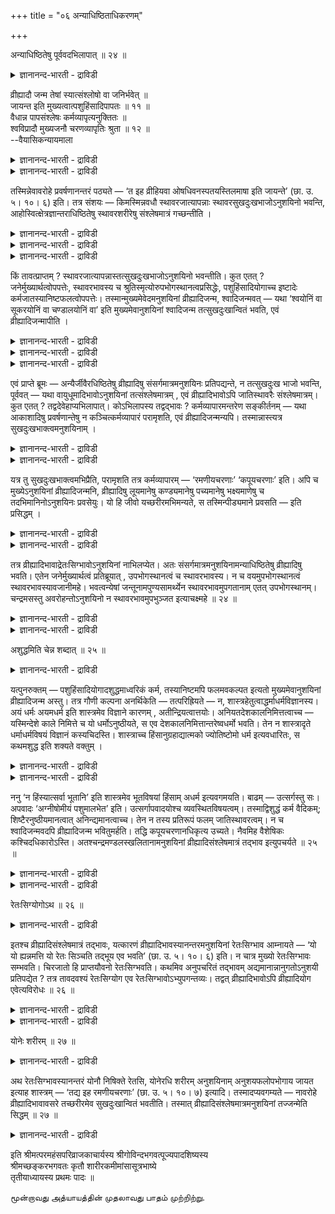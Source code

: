 +++
title = "०६ अन्याधिष्ठिताधिकरणम्"

+++

अन्याधिष्ठितेषु पूर्ववदभिलापात् ॥ २४ ॥  
<details><summary>ज्ञानानन्द-भारती - द्राविडी</summary>

अन्यादिष्टिदे षु पूर्ववदबिलाबात् ॥ २४ ॥
</details>

व्रीह्यादौ जन्म तेषां स्यात्संश्लोषो वा जनिर्भवेत् ॥  
जायन्त इति मुख्यत्वात्पशुहिंसादिपापतः ॥ ११ ॥  
वैधान्न पापसंश्लेषः कर्मव्यापृत्यनुक्तितः ॥  
श्वविप्रादौ मुख्यजनौ चरणव्यापृतिः श्रुता ॥ १२ ॥  
--वैयासिकन्यायमाला

<details><summary>ज्ञानानन्द-भारती - द्राविडी</summary>

अवर्गळुक्कु (स्वर्क्कम् पोय्विट्टु इऱङ्गु किऱवर्गळुक्कु) नॆल् मुदलियदिल् पिऱप्पु उण्डा? अल्लदु अवैगळुडऩ् ऒट्टुदल् मात्तिरमा? "पिऱक्किऱार्गळ्" ऎऩ्ब तऱ्कु मुक्कियमाऩ अर्त्तमाऩदिऩाल्, पिऱप्पे इरुक्कुम्। (यागत्तिल्) पसुवै हिंसै सॆय्दल् मुदलाऩ पाबत्तिऩ् पलऩाग।
</details>

<details><summary>ज्ञानानन्द-भारती - द्राविडी</summary>

(पसु हिंसै मुदलियदु) विदिक्कप्पट्टिरुप्पदाल्, पाबत्तिऩ् सम्बन्दम् किडैयादु। (नॆल् मुदलिय जऩ्मा ऎडुप्पदऱ्कु ऎन्द) कर्मावुम् वेलै सॆय्वदाग सॊल्ला तदिऩालुम् (अवैगळिल् पिऱप्पदिल्लै)। नाय्, पिराह्मणर् मुदलाऩदिल् मुक्कियमायुळ्ळ पिऱप्पु सॊल्वदिल् नडत्तैयिऩ् वेलै सॊल्लप्पट्टिरुक्किऱदु।
</details>

तस्मिन्नेवावरोहे प्रवर्षणानन्तरं पठ्यते — ‘त इह व्रीहियवा ओषधिवनस्पतयस्तिलमाषा इति जायन्ते’ (छा. उ. ५। १०। ६) इति। तत्र संशयः — किमस्मिन्नवधौ स्थावरजात्यापन्नाः स्थावरसुखदुःखभाजोऽनुशयिनो भवन्ति, आहोस्वित्क्षेत्रज्ञान्तराधिष्ठितेषु स्थावरशरीरेषु संश्लेषमात्रं गच्छन्तीति ।

<details><summary>ज्ञानानन्द-भारती - द्राविडी</summary>

(अऩुसयिगळ् आगासम् मुदलियवऱ्ऱैयडैयुम् पॊऴुदु अवैगळुडऩ् सेरुगिऱार्गळे तविर मुक्यमाऩ पिऱप्पिल्लै ऎऩ्ऱु कूऱप्पट्टदु। आऩाल् अऩुसयिगळ् नॆल् मुदलाऩ ताऩ्यत्तैयडैयुम् पॊऴुदु स्तावरमाऩ अन्दप् पिऱवियैयेयडैगिऱार्गळ् ऎऩ्ऱु ताऩ् सॊल्ल वेण्डुम्। एऩॆऩिल् इन्द इडत्तिल् सुरुदियिल् 'पिऱक्किऱार्गळ्' ऎऩ्ऱु कूऱप्पट्टिरुक्किऱदु। स्वर्गत्तिऱ्कु सादऩमाऩ यागङ्गळैच् चॆय्युम् पॊऴुदु पसुक्कळै हिंसै सॆय्दिरुप्पदाल् अन्द हिंसैयिऩ् पलऩ्दाऩ् इन्द ताऩ्यप् पिऱवि ऎऩ्ऱु पूर्वबक्षम्।
</details>

<details><summary>ज्ञानानन्द-भारती - द्राविडी</summary>

आगासादिगळिल् पोलवे ताऩ्यत्तिलुम् सेर्क्कै मट्टुमे तविर मुक्यमाऩ पिऱप्पु अल्ल। इन्द सेर्क्कैयैत्ताऩ् पिऱप्पु ऎऩ्ऱु उबसारमागच् चॊल्गिऱदु। पिऱविक्कु कारणम् पुण्य पाबङ्गळ्। इङ्गु पाब कर्मावैच् चॊल्लाददाल् अऩुसयिक्कु ताऩ्य जऩ्मा इल्लै। पाब कर्मावाल् वेऱु जीवऩ् ऎडुत्तिरुगगुम् ताऩ्यप् पिऱवियिल् अऩुसयि ऒट्टिक् कॊण्डिरुक्किऱाऩे तविर अङ्गु इवऩुक्कु तुक्कम् किडैयादु। वेऱु जीवऩुक्कुत्ताऩ् तुक्कम्। अऩुसयि स्तिरी सरीरत्तैयडैन्द पिऱगु ताऩ् तऩ् कर्मावुक्कुत् तगुन्द पिऱवियैयडैगिऱाऩ् अऩुसयि स्तावर पावत्तैयडैन्दाल् पुरुष सरीरत्तैयडैय मुडियादु। पुरुष सरीरत्तिलुम् ऒट्टिक् कॊळ्वदुदाऩ्। वेदम् यागत्तिल् हिंसैयै विदित्तिरुप्पदाल् अदु पाबमागादु, आगैयाल् हिंसै ऎऩ्ऩुम् पाब पलऩाग ताऩ्यप् पिऱवियैच् चॊल्ल मुडिगिऱदु ऎऩ्ऱु सित्तान्दम्)।
</details>

<details><summary>ज्ञानानन्द-भारती - द्राविडी</summary>

अन्द इऱङ्गुम् विषयत्तिलेये मऴै पॆय्ददऱ्कुप्पिऱगु “अवर्गळ् इङ्गे नॆल्, यवङ्गळ् (ताऩ्यङ्गळ्) ओषदिगळ् (पुल् पूण्डुगळ्) वऩस्पदिगळ् (पॆरिय मरङ्गळ्) ऎळ्ळु, उळुन्दु (ताऩ्यङ्गळ्) ऎऩऱु पिऱक्किऱार्गळ्" (सान्।V;१०-६) ऎऩ्ऱु सॊल्लप्पट्टि रुक्किऱदु। अङ्गे, इन्द कट्टत्तिल् अऩुसयिगळ् स्तावर जऩ्मावै अडैन्दु स्तावरत्तिऱ्कुळ्ळ सुग, तुक्कङ्गळै अऩुबविक्किऱवर्गळाग एऱ्पट्टु विडुगिऱार्गळा? अल्लदु वेऱु जीवर्गळाल् अदिष्टि तमाऩ स्तावर सरीरङ्गळिल् सम्बन्दम् मात्तिरत्तै अडैगिऱार्गळा? ऎऩ्ऱु संसयम्।
</details>

किं तावत्प्राप्तम् ? स्थावरजात्यापन्नास्तत्सुखदुःखभाजोऽनुशयिनो भवन्तीति। कुत एतत् ? जनेर्मुख्यार्थत्वोपपत्तेः, स्थावरभावस्य च श्रुतिस्मृत्योरुपभोगस्थानत्वप्रसिद्धेः, पशुहिंसादियोगाच्च इष्टादेः कर्मजातस्यानिष्टफलत्वोपपत्तेः। तस्मान्मुख्यमेवेदमनुशयिनां व्रीह्यादिजन्म, श्वादिजन्मवत् — यथा ‘श्वयोनिं वा सूकरयोनिं वा चण्डालयोनिं वा’ इति मुख्यमेवानुशयिनां श्वादिजन्म तत्सुखदुःखान्वितं भवति, एवं व्रीह्यादिजन्मापीति ।

<details><summary>ज्ञानानन्द-भारती - द्राविडी</summary>

पूर्वबक्षम्: ऎदु नियायम्? अऩुसयमुळ्ळवर्गळ् स्तावर जऩ्मावैये अडैन्दु अदऩ् सुग, तुक्कङ्गळै अडैन्दवर्गळाग आगिऱार्गळ् ऎऩ्ऱु। इदु एऩ्? ‘जऩि' ऎऩ्ऱ तादुविऱ्कु मुक्कियमाऩ अर्त्तमुळ्ळ तऩ्मै अप्पॊऴुदुदाऩ् पॊरुन्दुमागैयाल्।
</details>

<details><summary>ज्ञानानन्द-भारती - द्राविडी</summary>

स्तावरमायिरुप्पदऱ्कु पोगस्ताऩत्तऩ्मै उण्डॆऩ्ऱु सुरुदि स्मिरुदिगळिल् पिरसित्तमायि रुप्पदाल्, यागम् मुदलिय कर्मक्कूट्टत्तिऱ्कु पसुहिंसै मुदलियदुडऩ् सेर्न्दिरुक्कुम् तऩ्मै इरुप्पदिऩाल् विरुम्बत्तगाद पलऩेऱ्पड वेण्डियदुम् नियायमाऩदिऩाल्,
</details>

<details><summary>ज्ञानानन्द-भारती - द्राविडी</summary>

आगैयाल् अऩुसयमुळ्ळवर्गळुक्कु एऱ्पडुम् इन्द ताऩ्यम् मुदलाऩ पिऱप्पु मुक्कियमाऩदे, नाय् मुदलिय जऩ्मावैप्पोल, "नाय् जऩ्मावैयो पऩ्ऱि जऩ्मावैयो सण्डाळ जऩ्मावैयो” ऎऩ्ऱु अऩुसयमुळ्ळवर्गळुक्कु नाय् मुदलिय जऩ्मा, अदऩ् सुग, तुक्कत्तुडऩ् सेर्न्दु, मुक्यमाऩदागवे एऱ्पडुगिऱदु ऎप्पडियो, अप्पडिये नॆल्, ताऩ्यम् मुदलाऩ जऩ्मावुम्, ऎऩ्ऱु।
</details>

एवं प्राप्ते ब्रूमः — अन्यैर्जीवैरधिष्ठितेषु व्रीह्यादिषु संसर्गमात्रमनुशयिनः प्रतिपद्यन्ते, न तत्सुखदुःख भाजो भवन्ति, पूर्ववत् — यथा वायुधूमादिभावोऽनुशयिनां तत्संश्लेषमात्रम् , एवं व्रीह्यादिभावोऽपि जातिस्थावरैः संश्लेषमात्रम्। कुत एतत् ? तद्वदेवेहाप्यभिलापात्। कोऽभिलापस्य तद्वद्भावः ? कर्मव्यापारमन्तरेण सङ्कीर्तनम् — यथा आकाशादिषु प्रवर्षणान्तेषु न कञ्चित्कर्मव्यापारं परामृशति, एवं व्रीह्यादिजन्मन्यपि। तस्मान्नास्त्यत्र सुखदुःखभाक्त्वमनुशयिनाम् ।

<details><summary>ज्ञानानन्द-भारती - द्राविडी</summary>

सित्तान्दम्: इप्पडि वरुम् पोदु सॊल्गिऱोम्; वेऱु जीवर्गळाल् अदिष्टिदमायुळ्ळ नॆल् मुदलियवै कळिल् अऩुसयमुळ्ळवर्गळ् सेर्क्कैयै मात्तिरम् अडैगिऱार्गळ्, अदऩ् सुग, तुक्कङ्गळैयडैन्दवर् कळाग आगिऱदिल्लै। "मुऩ्बोल": अऩुसयमुळ्ळवर् कळुक्कु ऎप्पडि वायु पुगै मुदलिय तऩ्मै अवैगळुडऩ् सेर्क्कैमात्तिरमो, अव्विदमे ताऩ्यम् मुदलाग आवदुम् पिऱवियिऩाल् स्तावरमायिरुप् पवर्गळुडऩ् ऒट्टिक्कॊण्डिरुप्पदु मात्तिरम्दाऩ्।
</details>

<details><summary>ज्ञानानन्द-भारती - द्राविडी</summary>

इदु एऩ्? अदैप्पोलवे इङ्गेयुम् सॊल्लियिरुप्पदाल्, सॊल्लियिरुप्पदऱ्कु अदु पोल् तऩ्मै ऎऩ्बदु ऎऩ्ऩ? कर्मा सम्बन्दमाऩ वियाबारमऩ्ऩियिलेये सॊल्लियिरुप्पदु। आगासम् मुदल् मऴैयागप् पॆय्गिऱ वरैयिल् ऎप्पडि ऎव्विद कर्म वियाबारत्तैयुम् काणविल्लैयो। अप्पडिये नॆल्, ताऩ्यम् मुदलाऩ पिऱवियिलुम् (काणविल्लै)। आगैयाल् इङ्गु अऩुसयिगळुक्कु सुग, तुक्कत्तुडऩ् इरुक्कुम् तऩ्मै किडैयादु।
</details>

यत्र तु सुखदुःखभाक्त्वमभिप्रैति, परामृशति तत्र कर्मव्यापारम् — ‘रमणीयचरणाः’ ‘कपूयचरणाः’ इति। अपि च मुख्येऽनुशयिनां व्रीह्यादिजन्मनि, व्रीह्यादिषु लूयमानेषु कण्ड्यमानेषु पच्यमानेषु भक्ष्यमाणेषु च तदभिमानिनोऽनुशयिनः प्रवसेयुः। यो हि जीवो यच्छरीरमभिमन्यते, स तस्मिन्पीड्यमाने प्रवसति — इति प्रसिद्धम् ।

<details><summary>ज्ञानानन्द-भारती - द्राविडी</summary>

सुग, तुक्कत्तुडऩिरुक्कुम् तऩ्मै ऎङ्गु अबिप्पिरायप्पडुगिऱदो अङ्गेयो नल्ल नडत्तै युळ्ळवर्गळ् कॆट्ट नडत्तैयुळ्ळवर्गळ् ऎऩ्ऱु कर्म वियाबारत्तैक् कुऱिप्पिडुगिऱदु।
</details>

<details><summary>ज्ञानानन्द-भारती - द्राविडी</summary>

मेलुम्, अऩुसयिगळुक्कु नॆल्, ताऩ्यम् मुदलाऩ जऩ्मा मुक्कियमाय् इरुन्ददेयाऩाल्। नॆल्, ताऩ्यम् मुदलियवै पऱिक्कप्पडुम्बोदु, नऱुक्कप्पडुम्बोदु, पागम् सॆय्यप्पडुम्बोदु, साप्पिडप्पडुम् पोदु, अदिल् अबिमाऩमुळ्ळ अऩुसयिगळ् वॆळिये पोय्विडुवार्गळ्। ऎन्द जीवऩ्, ऎन्द सरीरत्तै ताऩॆऩ्ऱु अबिमाऩिक् किऱाऩो अवऩ् अदु पीडिक्कप्पडुम्बोदु वॆळियिल् पोय्विडुगिऱाऩॆऩ्बदु पिरसित्तम्।
</details>

तत्र व्रीह्यादिभावाद्रेतःसिग्भावोऽनुशयिनां नाभिलप्येत। अतः संसर्गमात्रमनुशयिनामन्याधिष्ठितेषु व्रीह्यादिषु भवति। एतेन जनेर्मुख्यार्थत्वं प्रतिब्रूयात् , उपभोगस्थानत्वं च स्थावरभावस्य। न च वयमुपभोगस्थानत्वं स्थावरभावस्यावजानीमहे। भवत्वन्येषां जन्तूनामपुण्यसामर्थ्येन स्थावरभावमुपगतानाम् एतत् उपभोगस्थानम्। चन्द्रमसस्तु अवरोहन्तोऽनुशयिनो न स्थावरभावमुपभुञ्जत इत्याचक्ष्महे ॥ २४ ॥

<details><summary>ज्ञानानन्द-भारती - द्राविडी</summary>

अङ्गु नॆल्, ताऩ्यम् मुदलिय तऩ्मैयिलिरुन्दु रेदस्सै विडुगिऱ पुरुषऩुडैय सेर्क्कै अऩुस यिगळुक्कु सॊल्ल मुडियादु। आगैयाल् अऩुसयिगळुक्कु मऱ्ऱवर्गळाल् अदिष्टिक्कप्पट्टिरुक्किऱ नॆल्, ताऩ्यम् मुदलियवैगळिल् सेर्क्कै मात्तिरम्दाऩ् उण्डु।
</details>

<details><summary>ज्ञानानन्द-भारती - द्राविडी</summary>

इदिऩाल् ‘जऩि' तादुविऱ्कु मुक्कियमायुळ्ळ अर्त्तत्तैयुडैय तऩ्मैयैयुम्, स्तावरत्तऩ्मैक्कु पोगस्ताऩमायिरुक्कुम् तऩ्मैयैयुम् पदिल् सॊल्लि विडलाम्। स्तावरमायिरुप्पदऱ्कुळ्ळ पोगस्ताऩत् तऩ्मैयै नाम् मऱुक्कविल्लै। पाबत्तिऩ् पलत्तिऩाल् स्तावरत् तऩ्मैयै अडैन्दुळ्ळ मऱ्ऱ पिराणिग ळुक्कु पोगस्ताऩमाग इरुक्कट्टुम्। आऩाल् सन्दिरऩिड मिरुन्दु इऱङ्गि वरुगिऱ अऩुसयिक्कळ् स्तावरत्तऩ् मैयै अऩुबविक्किऱदिल्लै ऎऩ्ऱु सॊल्गिऱोम्।
</details>

अशुद्धमिति चेन्न शब्दात् ॥ २५ ॥  
<details><summary>ज्ञानानन्द-भारती - द्राविडी</summary>

असुत्तमिदि सेऩ्ऩ सप्तात् ॥ २५ ॥
</details>

यत्पुनरुक्तम् — पशुहिंसादियोगादशुद्धमाध्वरिकं कर्म, तस्यानिष्टमपि फलमवकल्पत इत्यतो मुख्यमेवानुशयिनां व्रीह्यादिजन्म अस्तु। तत्र गौणी कल्पना अनर्थिकेति — तत्परिह्रियते — न, शास्त्रहेतुत्वाद्धर्माधर्मविज्ञानस्य। अयं धर्मः अयमधर्म इति शास्त्रमेव विज्ञाने कारणम् , अतीन्द्रियत्वात्तयोः। अनियतदेशकालनिमित्तत्वाच्च — यस्मिन्देशे काले निमित्ते च यो धर्मोऽनुष्ठीयते, स एव देशकालनिमित्तान्तरेष्वधर्मो भवति। तेन न शास्त्रादृते धर्माधर्मविषयं विज्ञानं कस्यचिदस्ति। शास्त्राच्च हिंसानुग्रहाद्यात्मको ज्योतिष्टोमो धर्म इत्यवधारितः, स कथमशुद्ध इति शक्यते वक्तुम् ।

<details><summary>ज्ञानानन्द-भारती - द्राविडी</summary>

पसुहिंसै मुदलियदिऩ् सम्बन्दमिरुप्पदाल् याग, कर्मा सुत्तमिल्लै। अदऱ्कु अऩिष्टमाऩ पलऩुम् एऱ्पडुम् ऎऩ्बदिऩाल् अऩुसयिगळुक्कु ताऩ्यम् मुदलाऩ जऩ्मा मुक्कियमाऩदागवे इरुक्कट्टुम्। अव्विष यत्तिल् कौणमाऩ कल्बऩै पिरयोजऩमऱ्ऱदु ऎऩ्ऱु ऎदु सॊल्लप्पट्टदो, अदु परिहरिक्कप्पडुगिऱदु। “इल्लै”, तर्मम्, अदर्मम् इवैगळिऩ् ञाऩम् सास्तिरत्तैक् कारणमायुडैयदाल्। इदु तर्मम्, इदु अदर्मम्, ऎऩ्ऱु अऱियुम् विषयत्तिल् सास्तिरम्दाऩ् कारणम्। अवै इन्दिरियङ्गळुक्कु ऎट्टाद तऩ्मैयु टैयवै आदलालुम्, तीर्माऩमाऩ तेसम्, कालम् निमित्तम् इवैगळैयुडैयदालुम् ऎन्द तेसत्तिल् कालत्तिल् निमित्तत्तिल् ऎन्द तर्मम् अऩुष्टिक्कप्पडुगिऱ तो, अदुवे वेऱु तेस काल निमित्तङ्गळिल् अदर्ममाग आगिविडुगिऱदु। आगैयाल् तर्मादर्म विषयमाऩ अऱिवु यारुक्कुम् सास्तिरत्तैत् तविर्त्तुक् किडैयादु।
</details>

<details><summary>ज्ञानानन्द-भारती - द्राविडी</summary>

सास्तिरत्तिलिरुन्दे हिंसैयै अऩुमदिप्पदु मुदलिय तऩ्मैयुळ्ळ ज्योदिष्टोमम्, तर्मम् ऎऩ्ऱु तीर्माऩिक्कप्पट्टिरुक्किऱदु। अदु असुत्तम् ऎऩ्ऱु ऎप्पडि सॊल्ल मुडियुम्?
</details>

ननु ‘न हिंस्यात्सर्वा भूतानि’ इति शास्त्रमेव भूतविषयां हिंसाम् अधर्म इत्यवगमयति। बाढम् — उत्सर्गस्तु सः। अपवादः ‘अग्नीषोमीयं पशुमालभेत’ इति। उत्सर्गापवादयोश्च व्यवस्थितविषयत्वम्। तस्माद्विशुद्धं कर्म वैदिकम्; शिष्टैरनुष्ठीयमानत्वात् अनिन्द्यमानत्वाच्च। तेन न तस्य प्रतिरूपं फलम् जातिस्थावरत्वम्। न च श्वादिजन्मवदपि व्रीह्यादिजन्म भवितुमर्हति। तद्धि कपूयचरणानधिकृत्य उच्यते। नैवमिह वैशेषिकः कश्चिदधिकारोऽस्ति। अतश्चन्द्रमण्डलस्खलितानामनुशयिनां व्रीह्यादिसंश्लेषमात्रं तद्भाव इत्युपचर्यते ॥ २५ ॥

<details><summary>ज्ञानानन्द-भारती - द्राविडी</summary>

"सर्व पिराणिगळैयुम् हिंसिक्कक्कूडादु” ऎऩ्ऱु सास्तिरमे पिराणिगळ् विषयमायुळ्ळ हिंसै यै अदर्ममॆऩ्ऱु तॆरिविक्किऱदे ऎऩ्ऱाल्, वास्तवम्। आऩाल् अदु पॊदु विदि। “अक्ऩि सोम सम्बन्दमाऩ पसुवै आलम्बऩम् सॆय्य वेण्डुम्” ऎऩ्बदु विलक्कु विदि। पॊदु विदिक्कुम्, विलक्कु विदिक्कुम् तऩित्तऩिये विषयमुळ्ळ तऩ्मै। आगैयाल् वेद विहिदमाऩ कर्मा परिसुत्तमायुळ्ळदु, सिष्टर्गळाल् अऩुष्टिक्कप्पडुगि ऱबडियालुम्, निन्दिक्कप्पडाददिऩालुम्। आगैयाल् पिऱप्पि लेये स्तावर मायिरुप्पदु अदऱ्कुत् तगुन्द पलऩिल्लै।
</details>

<details><summary>ज्ञानानन्द-भारती - द्राविडी</summary>

मेलुम् नाय् मुदलाऩ जऩ्मावैप्पोल ताऩ्यम् मुदलाऩ जऩ्मा इरुक्कमुडियादु। अदुवो कॆट्टनडत् तैयुळ्ळवर्गळैक् कुऱित्तु सॊल्लप्पट्टिरुक्किऱदु। अदु मादिरि इङ्गे विसेषमाग ऎव्विद पिरगरणमुम् इल्लै। आगैयाल् सन्दिरमण्डलत्तिलिरुन्दु नऴुवुम् अऩुसयिग ळुक्कु ताऩ्यम् मुदलियदिल् ऒट्टुदल् मात्तिरमे अदुवाग आवदु ऎऩ्ऱु उबसारमाग सॊल्लप्पडुगिऱदु।
</details>

रेतःसिग्योगोऽथ ॥ २६ ॥  
<details><summary>ज्ञानानन्द-भारती - द्राविडी</summary>

रेद: सिक्योगोअद ॥ २६ ॥
</details>

इतश्च व्रीह्यादिसंश्लेषमात्रं तद्भावः, यत्कारणं व्रीह्यादिभावस्यानन्तरमनुशयिनां रेतःसिग्भाव आम्नायते — ‘यो यो ह्यन्नमत्ति यो रेतः सिञ्चति तद्भूय एव भवति’ (छा. उ. ५। १०। ६) इति। न चात्र मुख्यो रेतःसिग्भावः सम्भवति। चिरजातो हि प्राप्तयौवनो रेतःसिग्भवति। कथमिव अनुपचरितं तद्भावम् अद्यमानान्नानुगतोऽनुशयी प्रतिपद्येत ? तत्र तावदवश्यं रेतःसिग्योग एव रेतःसिग्भावोऽभ्युपगन्तव्यः। तद्वत् व्रीह्यादिभावोऽपि व्रीह्यादियोग एवेत्यविरोधः ॥ २६ ॥

<details><summary>ज्ञानानन्द-भारती - द्राविडी</summary>

इदिऩालुम्गूड ताऩ्यम् मुदलियदिल् ऒट्टुदल् मात्तिरम् ताऩ् अदुवाग आवदु ऎऩ्बदु, ऎन्द कारणत् तिऩाल् ताऩ्य मुदलियदाग इरुन्द पिऱ्पाडु अऩुसयि कळुक्कु रेदस्सिक्किऩ् तऩ्मै “ऎवऩ् ऎवऩ् अऩ्ऩम् साप्पिडुगिऱाऩो, ऎवऩ् रेदसै (स्तिरीयिडम्) विडुगि ऱाऩो, अवऩागवे आगिविडुगिऱाऩ्” (सान्।V;१०-६) ऎऩ्ऱु सॊल्लप्पट्टु इरुक्किऱदो।
</details>

<details><summary>ज्ञानानन्द-भारती - द्राविडी</summary>

इङ्गेयो रेदस्सिक्किऩ् तऩ्मै मुक्कियमाऩदु सम्बविक्कादु। वॆगुनाळ् मुऩ्ऩमेये पिऱन्दु यौवऩ मडैन्दवऩ् रेदस्सै विडुबवऩाग आगिऱाऩ्। साप्पिडुगिऱ अऩ्ऩत्तुडऩ् कूडवरुम् अऩुसयी उबसार मऩ्ऩियिल् (मुक्कियमाऩ) अवऩुडैय तऩ्मैयै ऎप्पडि अडैय मुडियुम्? अन्दविडत्तिल् रेदस्सिक्किऩ् तऩ्मै ऎऩ्बदु रेदस्सिक्कुडऩ् सेर्क्कैदाऩ् ऎऩ्ऱु कट्टायम् ऒप्पुक्कॊळ्ळ वेण्डुम्। अदैप्पोलवे, ताऩ्यम् मुदलियदाग आवदु ऎऩ्बदुम् ताऩ्यम् मुदलि यदुडऩ् सेर्क्कैदाऩ् ऎऩ्बदाल् विरोदमिल्लै।
</details>

योनेः शरीरम् ॥ २७ ॥  
<details><summary>ज्ञानानन्द-भारती - द्राविडी</summary>

योने: सरीरम् ॥ २७ ॥
</details>

अथ रेतःसिग्भावस्यानन्तरं योनौ निषिक्ते रेतसि, योनेरधि शरीरम् अनुशयिनाम् अनुशयफलोपभोगाय जायत इत्याह शास्त्रम् — ‘तद्य इह रमणीयचरणाः’ (छा. उ. ५। १०। ७) इत्यादि। तस्मादप्यवगम्यते — नावरोहे व्रीह्यादिभावावसरे तच्छरीरमेव सुखदुःखान्वितं भवतीति। तस्मात् व्रीह्यादिसंश्लेषमात्रमनुशयिनां तज्जन्मेति सिद्धम् ॥ २७ ॥

<details><summary>ज्ञानानन्द-भारती - द्राविडी</summary>

पिऱगु रेदस्सिक्किऩ् तऩ्मैक्कुप् पिऱ्पाडु योऩियिल् रेदस् विडप्पट्टाल्, योऩियिलिरुन्दु, अऩुसयिगळुक्कु अऩुसय कर्मत्तिऩ् पलऩै अऩुबविप् पदऱ्काग, सरीरम् उण्डागिऱदु ऎऩ्ऱु "अङ्गु ऎवर्गळ् इङ्गे नल्ल नडत्तैयुळ्ळवर्गळो" (सान्।V;१०-७) ऎऩ्बदु मुदलाऩ सास्तिरम् सॊल्गिऱदु। अदिलिरुन्दुम् कीऴे इऱङ्गुवदिल् ताऩ्यम् मुदलिय तऩ्मै एऱ्पडुम् पोदु, अन्द सरीरम्दाऩ् सुग, तुक्कङ्गळोडु कूडिऩदाग आगिऱदु ऎऩ्बदु अऱियप्पडुगिऱदु। आगैयाल् ताऩ्यम् मुदलियदिल् ऒट्टिक्कॊण्डु इरुप्पदु मात्तिरम्दाऩ् अऩुसयिगळुक्कु अन्द पिऱप्पु ऎऩ्बदु सित्तम्।
</details>

इति श्रीमत्परमहंसपरिव्राजकाचार्यस्य श्रीगोविन्दभगवत्पूज्यपादशिष्यस्य  
श्रीमच्छङ्करभगवतः कृतौ शारीरकमीमांसासूत्रभाष्ये  
तृतीयाध्यायस्य प्रथमः पादः ॥

மூன்றாவது அத்யாயத்தின் முதலாவது பாதம் முற்றிற்று.